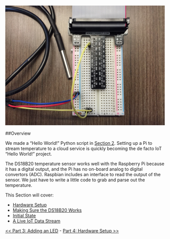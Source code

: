 ![Temperature sensor Breadboard](img/IMG_3907.JPG)

##Overview

We made a “Hello World!” Python script in [Section 2](Part-2.-Hello-World). Setting up a Pi to stream temperature to a cloud service is quickly becoming the de facto IoT “Hello World!” project.

The DS18B20 temperature sensor works well with the Raspberry Pi because it has a digital output, and the Pi has no on-board analog to digital convertors (ADC). Raspbian includes an interface to read the output of the sensor. We just have to write a little code to grab and parse out the temperature.

This Section will cover:

- [Hardware Setup](Part-4.-Hardware-Setup)
- [Making Sure the DS18B20 Works](Part-4.-Making-Sure-the-DS18B20-Works)
- [Initial State](Part-4.-Initial-State)
- [A Live IoT Data Stream](Part-4.-A-Live-IoT-Data-Stream)

[<< Part 3: Adding an LED](Part-3.-Adding-an-LED) - [Part 4: Hardware Setup >>](Part-4.-Hardware-Setup)